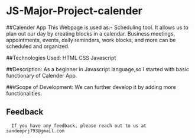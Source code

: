 # JS-Major-Project-calender

##Calender App
This Webpage is used as:-
Scheduling tool. It allows us to plan out our day by creating blocks in a calendar. Business meetings, appointments, events, daily reminders, work blocks, and more can be scheduled and organized.

##Technologies Used:
HTML
CSS
Javascript

##Description:
As a beginner in Javascript language,so I started with basic functionary of Calender App.

###Scope of Development:
We can further develop it by adding more functionalities.

 ## Feedback

      If you have any feedback, please reach out to us at sandeeprj793@gmail.com
